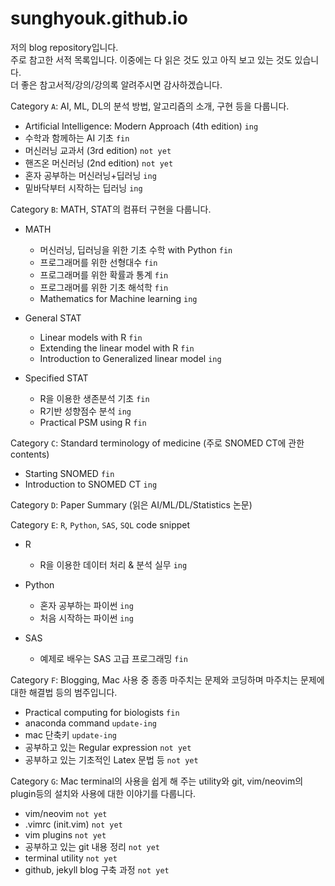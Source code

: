 # sunghyouk.github.io

저의 blog repository입니다.  
주로 참고한 서적 목록입니다. 이중에는 다 읽은 것도 있고 아직 보고 있는 것도 있습니다.  
더 좋은 참고서적/강의/강의록 알려주시면 감사하겠습니다.  

Category `A`: AI, ML, DL의 분석 방법, 알고리즘의 소개, 구현 등을 다룹니다.  

- Artificial Intelligence: Modern Approach (4th edition) `ing`
- 수학과 함께하는 AI 기초 `fin`
- 머신러닝 교과서 (3rd edition) `not yet`
- 핸즈온 머신러닝 (2nd edition) `not yet`
- 혼자 공부하는 머신러닝+딥러닝 `ing`
- 밑바닥부터 시작하는 딥러닝 `ing`

Category `B`: MATH, STAT의 컴퓨터 구현을 다룹니다.  

- MATH
  - 머신러닝, 딥러닝을 위한 기초 수학 with Python `fin`
  - 프로그래머를 위한 선형대수 `fin`
  - 프로그래머를 위한 확률과 통계 `fin`
  - 프로그래머를 위한 기초 해석학 `fin`
  - Mathematics for Machine learning `ing`

- General STAT
  - Linear models with R `fin`
  - Extending the linear model with R `fin`
  - Introduction to Generalized linear model `ing`
  
- Specified STAT
  - R을 이용한 생존분석 기초 `fin`
  - R기반 성향점수 분석 `ing`
  - Practical PSM using R `fin`

Category `C`: Standard terminology of medicine (주로 SNOMED CT에 관한 contents)  

- Starting SNOMED `fin`
- Introduction to SNOMED CT `ing`

Category `D`: Paper Summary (읽은 AI/ML/DL/Statistics 논문)  

Category `E`: `R`, `Python`, `SAS`, `SQL` code snippet  

- R
  - R을 이용한 데이터 처리 & 분석 실무 `ing`

- Python
  - 혼자 공부하는 파이썬 `ing`
  - 처음 시작하는 파이썬 `ing`

- SAS
  - 예제로 배우는 SAS 고급 프로그래밍 `fin`

Category `F`: Blogging, Mac 사용 중 종종 마주치는 문제와 코딩하며 마주치는 문제에 대한 해결법 등의 범주입니다.  

- Practical computing for biologists `fin`
- anaconda command `update-ing`
- mac 단축키 `update-ing`
- 공부하고 있는 Regular expression `not yet`
- 공부하고 있는 기초적인 Latex 문법 등 `not yet`

Category `G`: Mac terminal의 사용을 쉽게 해 주는 utility와 git, vim/neovim의 plugin등의 설치와 사용에 대한 이야기를 다룹니다.  

- vim/neovim `not yet`
- .vimrc (init.vim) `not yet`
- vim plugins `not yet`
- 공부하고 있는 git 내용 정리 `not yet`
- terminal utility `not yet`
- github, jekyll blog 구축 과정 `not yet`
